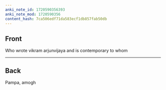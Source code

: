 ```yaml
---
anki_note_id: 1720590356393
anki_note_mod: 1720590356
content_hash: 7ca506edf71da583ecf1db857fab50db
---
```


## Front

Who wrote vikram arjunvijaya and is contemporary to whom

<hr/>

## Back

Pampa, amogh